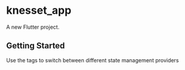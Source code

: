 # knesset_app

A new Flutter project.

## Getting Started

Use the tags to switch between different state management providers
